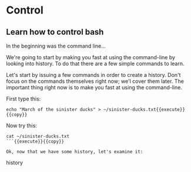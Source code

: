 # Control
## Learn how to control bash

In the beginning was the command line...

We're going to start by making you fast at using the command-line by looking into history. To do that there are a few simple commands to learn.

Let's start by issuing a few commands in order to create a history. Don't focus on the commands themselves right now; we'l cover them later. The important thing right now is to make you fast at using the command-line.

First type this:

```
echo "March of the sinister ducks" > ~/sinister-ducks.txt{{execute}}{{copy}}
```

Now try this:

```
cat ~/sinister-ducks.txt
```{{execute}}{{copy}}

Ok, now that we have some history, let's examine it:

```
history
```{{execute}}{{copy}}


